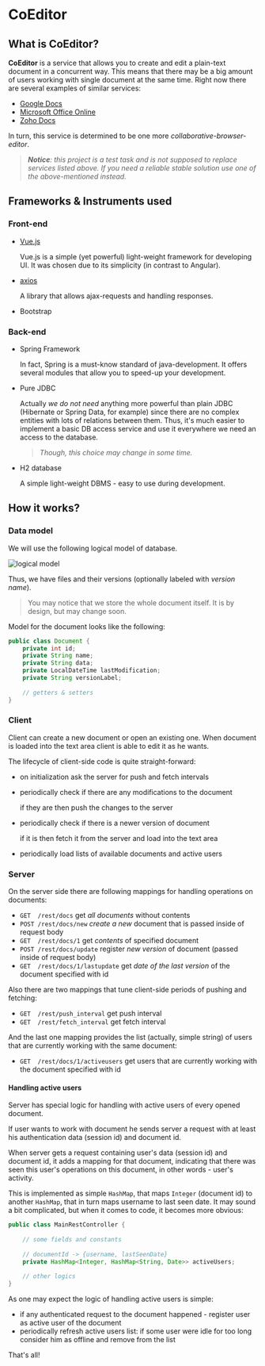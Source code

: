# CoEditor

## What is CoEditor?

**CoEditor** is a service that allows you to create and edit a plain-text document in a concurrent way. This means that there may be a big amount of users working with single document at the same time.
Right now there are several examples of similar services:
* [Google Docs](https://docs.google.com/)
* [Microsoft Office Online](https://products.office.com/ru-ru/office-online/documents-spreadsheets-presentations-office-online)
* [Zoho Docs](https://www.zoho.eu/docs/)

In turn, this service is determined to be one more _collaborative-browser-editor_.

> _**Notice**: this project is a test task and is not supposed to replace services listed above. If you need a reliable stable solution use one of the above-mentioned instead._

## Frameworks & Instruments used

### Front-end

* [Vue.js](https://ru.vuejs.org/v2/guide/index.html)

  Vue.js is a simple (yet powerful) light-weight framework for developing UI. It was chosen due to its simplicity (in contrast to Angular).
* [axios](https://github.com/axios/axios)

  A library that allows ajax-requests and handling responses.
 
* Bootstrap
  
### Back-end

* Spring Framework

  In fact, Spring is a must-know standard of java-development. It offers several modules that allow you to speed-up your development.
* Pure JDBC
  
  Actually _we do not need_ anything more powerful than plain JDBC (Hibernate or Spring Data, for example) since there are no complex entities with lots of relations between them. Thus, it's much easier to implement a basic DB access service and use it everywhere we need an access to the database. 
  > _Though, this choice may change in some time._
* H2 database

  A simple light-weight DBMS - easy to use during development.
  
## How it works?

### Data model

We will use the following logical model of database.

![logical model](https://image.ibb.co/dgP8ko/Model.png)

Thus, we have files and their versions (optionally labeled with _version name_).
 > You may notice that we store the whole document itself. It is by design, but may change soon.

Model for the document looks like the following:
```java
public class Document {
    private int id;
    private String name;
    private String data;
    private LocalDateTime lastModification;
    private String versionLabel;
    
    // getters & setters
}
```

### Client

Client can create a new document or open an existing one. When document is loaded into the text area client is able to edit it as he wants.

The lifecycle of client-side code is quite straight-forward:
* on initialization ask the server for push and fetch intervals
* periodically check if there are any modifications to the document
  
  if they are then push the changes to the server
* periodically check if there is a newer version of document

  if it is then fetch it from the server and load into the text area
* periodically load lists of available documents and active users
  
### Server

On the server side there are following mappings for handling operations on documents:
* `GET  /rest/docs`
get _all documents_ without contents
* `POST /rest/docs/new`
_create a new_ document that is passed inside of request body
* `GET  /rest/docs/1`
get _contents_ of specified document
* `POST /rest/docs/update`
register _new version_ of document (passed inside of request body)
* `GET  /rest/docs/1/lastupdate`
get _date of the last version_ of the document specified with id

Also there are two mappings that tune client-side periods of pushing and fetching:
* `GET  /rest/push_interval`
get push interval
* `GET  /rest/fetch_interval`
get fetch interval

And the last one mapping provides the list (actually, simple string) of users that are currently working with the same document:
* `GET  /rest/docs/1/activeusers`
get users that are currently working with the document specified with id

#### Handling active users

Server has special logic for handling with active users of every opened document. 

If user wants to work with document he sends server a request with at least his authentication data (session id) and document id.

When server gets a request containing user's data (session id) and document id,
it adds a mapping for that document, indicating that there was seen this user's operations on this document,
in other words - user's activity.

This is implemented as simple `HashMap`, that maps `Integer` (document id) to another `HashMap`, 
that in turn maps username to last seen date. It may sound a bit complicated, but when it comes to code, it becomes more obvious:

```java
public class MainRestController {
    
    // some fields and constants
    
    // documentId -> {username, lastSeenDate}
    private HashMap<Integer, HashMap<String, Date>> activeUsers;
    
    // other logics
}
```

As one may expect the logic of handling active users is simple:
* if any authenticated request to the document happened - register user as active user of the document
* periodically refresh active users list: if some user were idle for too long consider him as offline 
and remove from the list

That's all! 